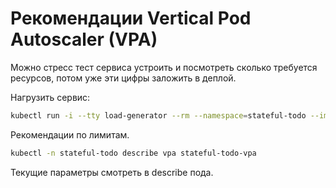 # Рекомендации Vertical Pod Autoscaler (VPA)

Можно стресс тест сервиса устроить и посмотреть сколько требуется ресурсов, потом уже эти цифры заложить в деплой.

Нагрузить сервис:
```bash
kubectl run -i --tty load-generator --rm --namespace=stateful-todo --image=busybox:1.28 --restart=Never -- /bin/sh -c "while sleep 0.01; do wget -q -O- stateful-todo-clusterip-service:5000/tasks; done"
```


Рекомендации по лимитам.
```bash
kubectl -n stateful-todo describe vpa stateful-todo-vpa
```

Текущие параметры смотреть в describe пода.
